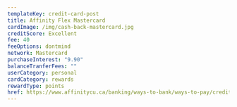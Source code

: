 ```yaml
---
templateKey: credit-card-post
title: Affinity Flex Mastercard
cardImage: /img/cash-back-mastercard.jpg
creditScore: Excellent
fee: 40
feeOptions: dontmind
network: Mastercard
purchaseInterest: "9.90"
balanceTranferFees: ""
userCategory: personal
cardCategory: rewards
rewardType: points
href: https://www.affinitycu.ca/banking/ways-to-bank/ways-to-pay/credit-cards/personal-credit-cards
---
```

